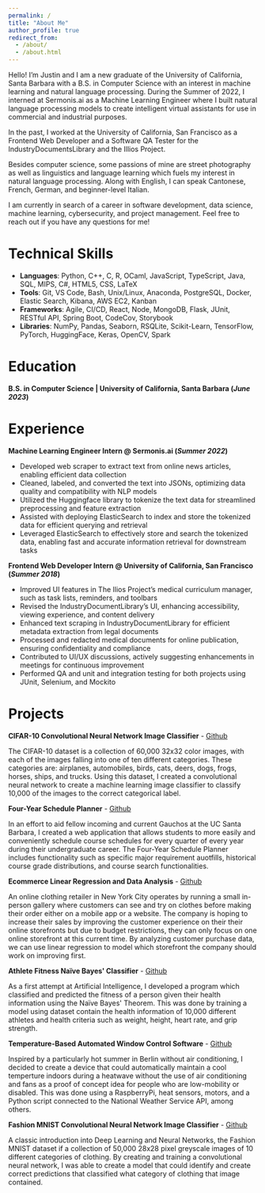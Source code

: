 ```yaml
---
permalink: /
title: "About Me"
author_profile: true
redirect_from: 
  - /about/
  - /about.html
---
```


Hello! I’m Justin and I am a new graduate of the University of California, Santa Barbara with a B.S. in Computer Science with an interest in machine learning and natural language processing. During the Summer of 2022, I interned at Sermonis.ai as a Machine Learning Engineer where I built natural language processing models to create intelligent virtual assistants for use in commercial and industrial purposes.

In the past, I worked at the University of California, San Francisco as a Frontend Web Developer and a Software QA Tester for the IndustryDocumentsLibrary and the Illios Project.

Besides computer science, some passions of mine are street photography as well as linguistics and language learning which fuels my interest in natural language processing. Along with English, I can speak Cantonese, French, German, and beginner-level Italian.

I am currently in search of a career in software development, data science, machine learning, cybersecurity, and project management. Feel free to reach out if you have any questions for me!


Technical Skills
======
- **Languages**: Python, C++, C, R, OCaml, JavaScript, TypeScript, Java, SQL, MIPS, C#, HTML5, CSS, LaTeX
- **Tools**: Git, VS Code, Bash, Unix/Linux, Anaconda, PostgreSQL, Docker, Elastic Search, Kibana, AWS EC2, Kanban 
- **Frameworks**: Agile, CI/CD, React, Node, MongoDB, Flask, JUnit, RESTful API, Spring Boot, CodeCov, Storybook
- **Libraries**: NumPy, Pandas, Seaborn, RSQLite, Scikit-Learn, TensorFlow, PyTorch, HuggingFace, Keras, OpenCV, Spark


Education
======
**B.S. in Computer Science | University of California, Santa Barbara (_June 2023_)** 	


Experience
======
**Machine Learning Engineer Intern @ Sermonis.ai (_Summer 2022_)**
- Developed web scraper to extract text from online news articles, enabling efficient data collection
- Cleaned, labeled, and converted the text into JSONs, optimizing data quality and compatibility with NLP models
- Utilized the Huggingface library to tokenize the text data for streamlined preprocessing and feature extraction
- Assisted with deploying ElasticSearch to index and store the tokenized data for efficient querying and retrieval
- Leveraged ElasticSearch to effectively store and search the tokenized data, enabling fast and accurate information retrieval for downstream tasks

**Frontend Web Developer Intern @ University of California, San Francisco (_Summer 2018_)**
- Improved UI features in The Ilios Project’s medical curriculum manager, such as task lists, reminders, and toolbars
- Revised the IndustryDocumentLibrary’s UI, enhancing accessibility, viewing experience, and content delivery
- Enhanced text scraping in IndustryDocumentLibrary for efficient metadata extraction from legal documents
- Processed and redacted medical documents for online publication, ensuring confidentiality and compliance
- Contributed to UI/UX discussions, actively suggesting enhancements in meetings for continuous improvement
- Performed QA and unit and integration testing for both projects using JUnit, Selenium, and Mockito


Projects
======
**CIFAR-10 Convolutional Neural Network Image Classifier** - [Github](https://github.com/Lai-Justin/Keras-CIFAR-10-CNN)

The CIFAR-10 dataset is a collection of 60,000 32x32 color images, with each of the images falling into one of ten different categories. These categories are: airplanes, automobiles, birds, cats, deers, dogs, frogs, horses, ships, and trucks. Using this dataset, I created a convolutional neural network to create a machine learning image classifier to classify 10,000 of the images to the correct categorical label.

**Four-Year Schedule Planner** - [Github](https://github.com/Lai-Justin/Schedule-Planner)

In an effort to aid fellow incoming and current Gauchos at the UC Santa Barbara, I created a web application that allows students to more easily and conveniently schedule course schedules for every quarter of every year during their undergraduate career. The Four-Year Schedule Planner includes functionality such as specific major requirement auotfills, historical course grade distributions, and course search functionalities.

**Ecommerce Linear Regression and Data Analysis** - [Github](https://github.com/Lai-Justin/Commerce-Linear-Regression)

An online clothing retailer in New York City operates by running a small in-person gallery where customers can see and try on clothes before making their order either on a mobile app or a website. The company is hoping to increase their sales by improving the customer experience on their their online storefronts but due to budget restrictions, they can only focus on one online storefront at this current time. By analyzing customer purchase data, we can use linear regression to model which storefront the company should work on improving first.

**Athlete Fitness Naïve Bayes' Classifier** - [Github](https://github.com/Lai-Justin/Schedule-Planner)

As a first attempt at Artificial Intelligence, I developed a program which classified and predicted the fitness of a person given their health information using the Naïve Bayes' Theorem. This was done by training a model using dataset contain the health information of 10,000 different athletes and health criteria such as weight, height, heart rate, and grip strength.

**Temperature-Based Automated Window Control Software** - [Github](https://github.com/Lai-Justin/Window-Control)

Inspired by a particularly hot summer in Berlin without air conditioning, I decided to create a device that could automatically maintain a cool temperture indoors during a heatwave without the use of air conditioning and fans as a proof of concept idea for people who are low-mobility or disabled. This was done using a RaspberryPi, heat sensors, motors, and a Python script connected to the National Weather Service API, among others.

**Fashion MNIST Convolutional Neural Network Image Classifier** - [Github](https://github.com/Lai-Justin/FashionMNIST-Image-Classifier)

A classic introduction into Deep Learning and Neural Networks, the Fashion MNIST dataset if a collection of 50,000 28x28 pixel greyscale images of 10 different categories of clothing. By creating and training a convolutional neural network, I was able to create a model that could identify and create correct predictions that classified what category of clothing that image contained.

